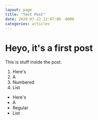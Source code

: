 ```yaml
---
layout: page
title: "Test Post"
date: 2020-07-22 22:47:00 -0000
categories: articles
---
```


# Heyo, it's a first post
This is stuff inside the post.

1. Here's
1. A
1. Numbered
1. List

- Here's
- A
- Regular
- List
